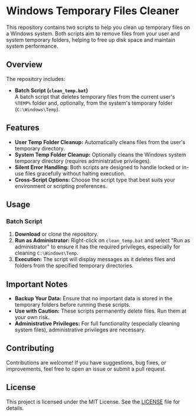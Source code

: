 # Windows Temporary Files Cleaner

This repository contains two scripts to help you clean up temporary files on a Windows system. Both scripts aim to remove files from your user and system temporary folders, helping to free up disk space and maintain system performance.

## Overview

The repository includes:

- **Batch Script (`clean_temp.bat`)**  
  A batch script that deletes temporary files from the current user's `%TEMP%` folder and, optionally, from the system's temporary folder (`C:\Windows\Temp`).
  
## Features

- **User Temp Folder Cleanup:** Automatically cleans files from the user's temporary directory.
- **System Temp Folder Cleanup:** Optionally cleans the Windows system temporary directory (requires administrative privileges).
- **Silent Error Handling:** Both scripts are designed to handle locked or in-use files gracefully without halting execution.
- **Cross-Script Options:** Choose the script type that best suits your environment or scripting preferences.

## Usage

### Batch Script

1. **Download** or clone the repository.
2. **Run as Administrator:** Right-click on `clean_temp.bat` and select "Run as administrator" to ensure it has the required privileges, especially for cleaning `C:\Windows\Temp`.
3. **Execution:** The script will display messages as it deletes files and folders from the specified temporary directories.

## Important Notes

- **Backup Your Data:** Ensure that no important data is stored in the temporary folders before running these scripts.
- **Use with Caution:** These scripts permanently delete files. Run them at your own risk.
- **Administrative Privileges:** For full functionality (especially cleaning system files), administrative privileges are necessary.

## Contributing

Contributions are welcome! If you have suggestions, bug fixes, or improvements, feel free to open an issue or submit a pull request.

## License

This project is licensed under the MIT License. See the [LICENSE](LICENSE) file for details.
